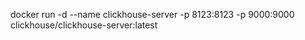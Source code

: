 

docker run -d --name clickhouse-server -p 8123:8123 -p 9000:9000 clickhouse/clickhouse-server:latest